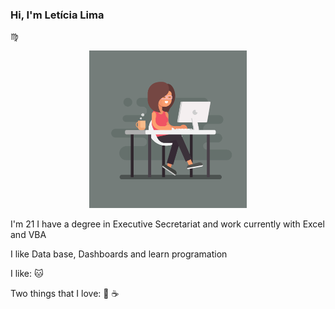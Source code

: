 ### Hi, I'm Letícia Lima 
:virgo:

<p align="center"> 
<img src="https://github.com/Letiiciia/Letiiciia/blob/master/Imagem/day.png" height="50%" width ="50%">

</p>
I'm 21
I have a degree in Executive Secretariat and work currently with Excel and VBA

I like Data base, Dashboards and learn programation

I like:
:cat:

Two things that I love:
:beer:
:coffee:


